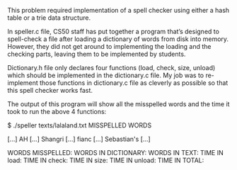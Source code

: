 This problem required implementation of a spell checker using either a hash table or a trie data structure. 

In speller.c file, CS50 staff has put together a program that’s designed to spell-check a file after loading a dictionary of words from disk into memory. However, they did not get around to implementing the loading and the checking parts, leaving them to be implemented by students.

Dictionary.h file only declares four functions (load, check, size, unload) which should be implemented in the dictionary.c file. My job was to re-implement those functions in dictionary.c file as cleverly as possible so that this spell checker works fast.

The output of this program will show all the misspelled words and the time it took to run the above 4 functions: 

$ ./speller texts/lalaland.txt
MISSPELLED WORDS

[...]
AH
[...]
Shangri
[...]
fianc
[...]
Sebastian's
[...]

WORDS MISSPELLED:
WORDS IN DICTIONARY:
WORDS IN TEXT:
TIME IN load:
TIME IN check:
TIME IN size:
TIME IN unload:
TIME IN TOTAL:
